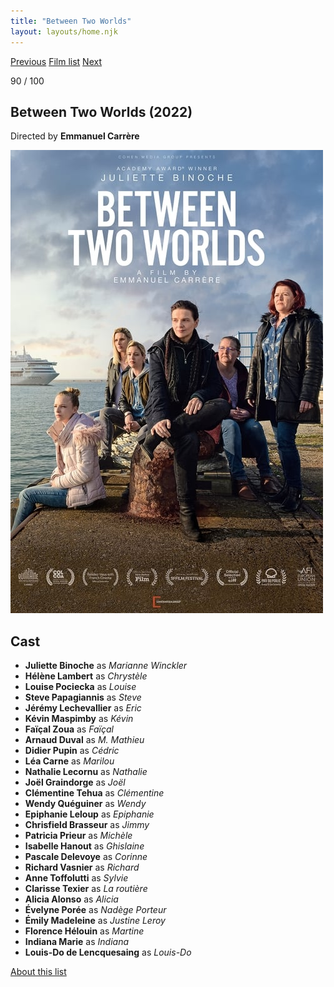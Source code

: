 ```yaml
---
title: "Between Two Worlds"
layout: layouts/home.njk
---
```


<nav class="films">
  <a class="prev" href="../the-tragedy-of-macbeth">Previous</a>
  <a href="../">Film list</a>
  <a class="next" href="../eo">Next</a>
</nav>

<p>90 / 100</p>

<article class="film">
  <h1>Between Two Worlds (2022)</h1>

  <p class="director">
    Directed by <strong>Emmanuel Carrère</strong>
  </p>

  <img src="../films/posters/between-two-worlds.jpg" alt="">

  <h2>
    Cast
  </h2>
  <ul>
    <li><strong>Juliette Binoche</strong> as <em>Marianne Winckler</em></li>
<li><strong>Hélène Lambert</strong> as <em>Chrystèle</em></li>
<li><strong>Louise Pociecka</strong> as <em>Louise</em></li>
<li><strong>Steve Papagiannis</strong> as <em>Steve</em></li>
<li><strong>Jérémy Lechevallier</strong> as <em>Eric</em></li>
<li><strong>Kévin Maspimby</strong> as <em>Kévin</em></li>
<li><strong>Faïçal Zoua</strong> as <em>Faïçal</em></li>
<li><strong>Arnaud Duval</strong> as <em>M. Mathieu</em></li>
<li><strong>Didier Pupin</strong> as <em>Cédric</em></li>
<li><strong>Léa Carne</strong> as <em>Marilou</em></li>
<li><strong>Nathalie Lecornu</strong> as <em>Nathalie</em></li>
<li><strong>Joël Graindorge</strong> as <em>Joël</em></li>
<li><strong>Clémentine Tehua</strong> as <em>Clémentine</em></li>
<li><strong>Wendy Quéguiner</strong> as <em>Wendy</em></li>
<li><strong>Epiphanie Leloup</strong> as <em>Epiphanie</em></li>
<li><strong>Chrisfield Brasseur</strong> as <em>Jimmy</em></li>
<li><strong>Patricia Prieur</strong> as <em>Michèle</em></li>
<li><strong>Isabelle Hanout</strong> as <em>Ghislaine</em></li>
<li><strong>Pascale Delevoye</strong> as <em>Corinne</em></li>
<li><strong>Richard Vasnier</strong> as <em>Richard</em></li>
<li><strong>Anne Toffolutti</strong> as <em>Sylvie</em></li>
<li><strong>Clarisse Texier</strong> as <em>La routière</em></li>
<li><strong>Alicia Alonso</strong> as <em>Alicia</em></li>
<li><strong>Évelyne Porée</strong> as <em>Nadège Porteur</em></li>
<li><strong>Émily Madeleine</strong> as <em>Justine Leroy</em></li>
<li><strong>Florence Hélouin</strong> as <em>Martine</em></li>
<li><strong>Indiana Marie</strong> as <em>Indiana</em></li>
<li><strong>Louis-Do de Lencquesaing</strong> as <em>Louis-Do</em></li>
  </ul>
</article>
<footer>
  <a href="../about">About this list</a>
</footer>
